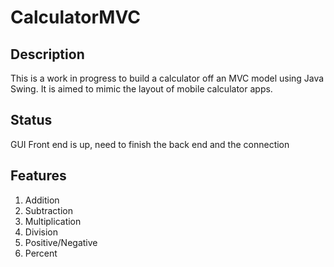 # CalculatorMVC

## Description

This is a work in progress to build a calculator off an MVC model using Java Swing. It is aimed to mimic the layout of mobile calculator apps.

## Status

GUI Front end is up, need to finish the back end and the connection

## Features

1) Addition
2) Subtraction
3) Multiplication
4) Division
5) Positive/Negative
6) Percent

